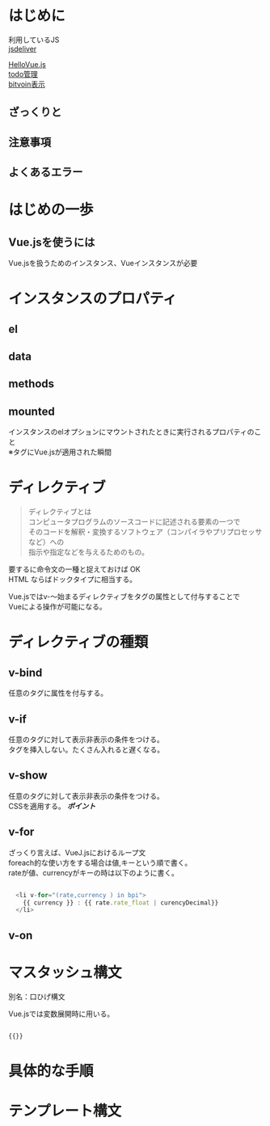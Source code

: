 # はじめに

利用しているJS  
[jsdeliver](https://www.jsdelivr.com/)

[HelloVue.js](https://ymd65536.github.io/vue/hello_vue/)  
[todo管理](https://ymd65536.github.io/vue/todo_manage/)  
[bitvoin表示](https://ymd65536.github.io/vue/bitcoin/)  


## ざっくりと

## 注意事項

## よくあるエラー

# はじめの一歩
## Vue.jsを使うには
Vue.jsを扱うためのインスタンス、Vueインスタンスが必要

# インスタンスのプロパティ

## el

## data
## methods

## mounted
インスタンスのelオプションにマウントされたときに実行されるプロパティのこと  
※タグにVue.jsが適用された瞬間

# ディレクティブ

> ディレクティブとは  
> コンピュータプログラムのソースコードに記述される要素の一つで  
> そのコードを解釈・変換するソフトウェア（コンパイラやプリプロセッサなど）への    
> 指示や指定などを与えるためのもの。  

要するに命令文の一種と捉えておけば OK    
HTML ならばドックタイプに相当する。  

Vue.jsではv-～始まるディレクティブをタグの属性として付与することで  
Vueによる操作が可能になる。

# ディレクティブの種類

## v-bind
任意のタグに属性を付与する。

## v-if
任意のタグに対して表示非表示の条件をつける。  
タグを挿入しない。たくさん入れると遅くなる。  

## v-show
任意のタグに対して表示非表示の条件をつける。  
CSSを適用する。
***ポイント***  

## v-for
ざっくり言えば、VueJ.jsにおけるループ文  
foreach的な使い方をする場合は値,キーという順で書く。  
rateが値、currencyがキーの時は以下のように書く。

``` javascript

  <li v-for="(rate,currency ) in bpi">
    {{ currency }} : {{ rate.rate_float | curencyDecimal}}
  </li>

```

## v-on

# マスタッシュ構文
別名：口ひげ構文

Vue.jsでは変数展開時に用いる。

```javascript

{{}}  

```

# 具体的な手順

# テンプレート構文